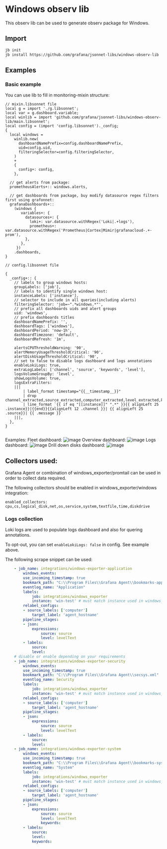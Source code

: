 # Windows observ lib

This observ lib can be used to generate observ package for Windows.

## Import

```sh
jb init
jb install https://github.com/grafana/jsonnet-libs/windows-observ-lib
```

## Examples

### Basic example

You can use lib to fill in monitoring-mixin structure:

```jsonnet
// mixin.libsonnet file
local g = import './g.libsonnet';
local var = g.dashboard.variable;
local winlib = import 'github.com/grafana/jsonnet-libs/windows-observ-lib/main.libsonnet';
local config = (import 'config.libsonnet')._config;
{
  local windows =
    winlib.new(
      dashboardNamePrefix=config.dashboardNamePrefix,
      uid=config.uid,
      filteringSelector=config.filteringSelector,
    )
    +
    {
      config+: config,
    },
  
  // get alerts from package:
  prometheusAlerts+:: windows.alerts,
  
  // get dashboards from package, buy modify datasource regex filters first using grafonnet:
  grafanaDashboards+::
    (windows {
       variables+: {
         datasources+: {
           loki+: var.datasource.withRegex('Loki|.+logs'),
           prometheus+: var.datasource.withRegex('Prometheus|Cortex|Mimir|grafanacloud-.+-prom'),
         },
       },
     })
    .dashboards,
}

// config.libsonnet file

{
  _config+:: {
    // labels to group windows hosts:
    groupLabels: ['job'],
    // labels to identify single windows host:
    instanceLabels: ['instance'],
    // selector to include in all queries(including alerts)
    filteringSelector: 'job=~".*windows.*"',
    // prefix all dashboards uids and alert groups
    uid: 'windows',
    // prefix dashboards titles
    dashboardNamePrefix: '',
    dashboardTags: ['windows'],
    dashboardPeriod: 'now-1h',
    dashboardTimezone: 'default',
    dashboardRefresh: '1m',

    alertsCPUThresholdWarning: '90',
    alertMemoryUsageThresholdCritical: '90',
    alertDiskUsageThresholdCritical: '90',
    // set to false to disable logs dashboard and logs annotations
    enableLokiLogs: true,
    extraLogLabels: ['channel', 'source', 'keywords', 'level'],
    logsVolumeGroupBy: 'level',
    showLogsVolume: true,
    logsExtraFilters:
    |||
        | label_format timestamp="{{__timestamp__}}"
        | drop channel_extracted,source_extracted,computer_extracted,level_extracted,keywords_extracted
        | line_format `{{ if eq "[[instance]]" ".*" }}{{ alignLeft 25 .instance}}|{{end}}{{alignLeft 12 .channel }}| {{ alignLeft 25 .source}}| {{ .message }}`
    |||,
  },
}


```
Examples:
Fleet dashboard:
![image](https://github.com/grafana/jsonnet-libs/assets/14870891/b36b6245-643a-426f-9745-5437d93815ad)
Overview dashboard:
![image](https://github.com/grafana/jsonnet-libs/assets/14870891/723df88c-a789-4e73-a85e-724d9ea06cd2)
Logs dashboard:
![image](https://github.com/grafana/jsonnet-libs/assets/14870891/ec136706-96c1-4bc4-b608-f7184327d845)
Drill down disks dashboard:
![image](https://github.com/grafana/jsonnet-libs/assets/14870891/dfcda70d-4c2e-494f-b092-7d37a13d65d1)


## Collectors used:

Grafana Agent or combination of windows_exporter/promtail can be used in order to collect data required.

The following collectors should be enabled in windows_exporter/windows integration:

`enabled_collectors: cpu,cs,logical_disk,net,os,service,system,textfile,time,diskdrive`

### Logs collection

Loki logs are used to populate logs dashboard and also for quering annotations.

To opt-out, you can set `enableLokiLogs: false` in config. See example above.

The following scrape snippet can be used:

```yaml
    - job_name: integrations/windows-exporter-application
        windows_events:
        use_incoming_timestamp: true
        bookmark_path: "C:\\Program Files\\Grafana Agent\\bookmarks-app.xml"
        eventlog_name: "Application"
        labels:
            job: integrations/windows_exporter
            instance: 'win-test' # must match instance used in windows_exporter
        relabel_configs:
        - source_labels: ['computer']
            target_label: 'agent_hostname'
        pipeline_stages:
        - json:
            expressions:
                source: source
                level: levelText
        - labels:
            source:
            level:
    # disable or enable depending on your requirements
    - job_name: integrations/windows-exporter-security
        windows_events:
        use_incoming_timestamp: true
        bookmark_path: "C:\\Program Files\\Grafana Agent\\secsys.xml"
        eventlog_name: Security
        labels:
            job: integrations/windows_exporter
            instance: 'win-test' # must match instance used in windows_exporter
        relabel_configs:
        - source_labels: ['computer']
            target_label: 'agent_hostname'
        pipeline_stages:
        - json:
            expressions:
                source: source
                level: levelText
        - labels:
            source:
            level:
    - job_name: integrations/windows-exporter-system
        windows_events:
        use_incoming_timestamp: true
        bookmark_path: "C:\\Program Files\\Grafana Agent\\bookmarks-sys.xml"
        eventlog_name: "System"
        labels:
            job: integrations/windows_exporter
            instance: 'win-test' # must match instance used in windows_exporter
        relabel_configs:
        - source_labels: ['computer']
            target_label: 'agent_hostname'
        pipeline_stages:
        - json:
            expressions:
                source: source
                level: levelText
                keywords:
        - labels:
            source:
            level:
            keywords:
```
